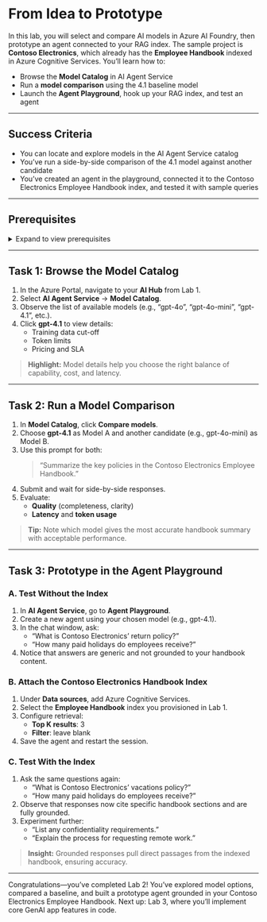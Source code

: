 # From Idea to Prototype

In this lab, you will select and compare AI models in Azure AI Foundry, then prototype an agent connected to your RAG index. The sample project is **Contoso Electronics**, which already has the **Employee Handbook** indexed in Azure Cognitive Services. You’ll learn how to:

- Browse the **Model Catalog** in AI Agent Service  
- Run a **model comparison** using the 4.1 baseline model  
- Launch the **Agent Playground**, hook up your RAG index, and test an agent  

---

## Success Criteria

- You can locate and explore models in the AI Agent Service catalog  
- You’ve run a side-by-side comparison of the 4.1 model against another candidate  
- You’ve created an agent in the playground, connected it to the Contoso Electronics Employee Handbook index, and tested it with sample queries  

---

## Prerequisites

<details markdown="block">
<summary>Expand to view prerequisites</summary>

### Required Tools & Access  
- **Azure Portal** access with contributor rights on your AI Hub  
- **Azure AI Foundry** enabled in your subscription  
- The Contoso Electronics **Employee Handbook** indexed in Azure Cognitive Services (from Lab 1)  
- Familiarity with the Azure Portal UI  

</details>

---

## Task 1: Browse the Model Catalog

1. In the Azure Portal, navigate to your **AI Hub** from Lab 1.  
2. Select **AI Agent Service** → **Model Catalog**.  
3. Observe the list of available models (e.g., “gpt-4o”, “gpt-4o-mini”, “gpt-4.1”, etc.).  
4. Click **gpt-4.1** to view details:  
   - Training data cut-off  
   - Token limits  
   - Pricing and SLA  

> **Highlight:** Model details help you choose the right balance of capability, cost, and latency.

---

## Task 2: Run a Model Comparison

1. In **Model Catalog**, click **Compare models**.  
2. Choose **gpt-4.1** as Model A and another candidate (e.g., gpt-4o-mini) as Model B.  
3. Use this prompt for both:
   > “Summarize the key policies in the Contoso Electronics Employee Handbook.”  
4. Submit and wait for side-by-side responses.  
5. Evaluate:
   - **Quality** (completeness, clarity)  
   - **Latency** and **token usage**  

> **Tip:** Note which model gives the most accurate handbook summary with acceptable performance.

---

## Task 3: Prototype in the Agent Playground

### A. Test Without the Index

1. In **AI Agent Service**, go to **Agent Playground**.  
2. Create a new agent using your chosen model (e.g., gpt-4.1).  
3. In the chat window, ask:
   - “What is Contoso Electronics’ return policy?”  
   - “How many paid holidays do employees receive?”  
4. Notice that answers are generic and not grounded to your handbook content.

### B. Attach the Contoso Electronics Handbook Index

1. Under **Data sources**, add Azure Cognitive Services.  
2. Select the **Employee Handbook** index you provisioned in Lab 1.  
3. Configure retrieval:
   - **Top K results**: 3  
   - **Filter**: leave blank  
4. Save the agent and restart the session.

### C. Test With the Index

1. Ask the same questions again:
   - “What is Contoso Electronics’ vacations policy?”  
   - “How many paid holidays do employees receive?”  
2. Observe that responses now cite specific handbook sections and are fully grounded.  
3. Experiment further:
   - “List any confidentiality requirements.”  
   - “Explain the process for requesting remote work.”  

> **Insight:** Grounded responses pull direct passages from the indexed handbook, ensuring accuracy.

---

Congratulations—you’ve completed Lab 2! You’ve explored model options, compared a baseline, and built a prototype agent grounded in your Contoso Electronics Employee Handbook. Next up: Lab 3, where you’ll implement core GenAI app features in code.  
